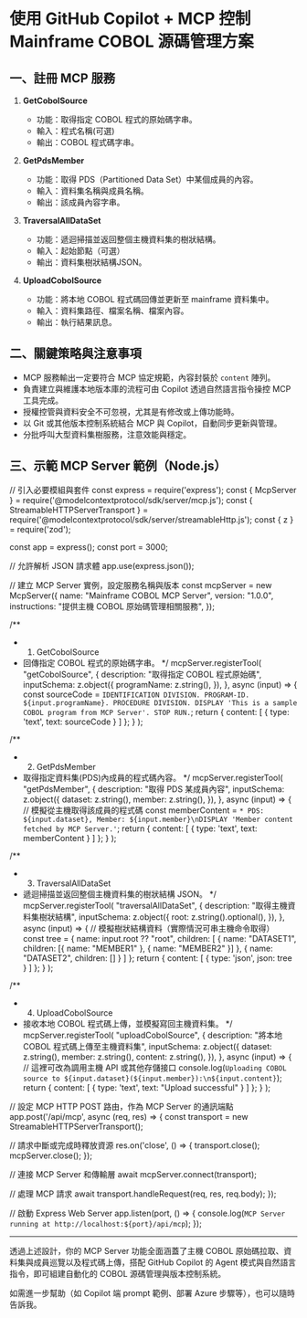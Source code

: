 # 使用 GitHub Copilot + MCP 控制 Mainframe COBOL 源碼管理方案

## 一、註冊 MCP 服務
1. **GetCobolSource**  
   - 功能：取得指定 COBOL 程式的原始碼字串。  
   - 輸入：程式名稱(可選)  
   - 輸出：COBOL 程式碼字串。

2. **GetPdsMember**  
   - 功能：取得 PDS（Partitioned Data Set）中某個成員的內容。  
   - 輸入：資料集名稱與成員名稱。  
   - 輸出：該成員內容字串。

3. **TraversalAllDataSet**  
   - 功能：遞迴掃描並返回整個主機資料集的樹狀結構。  
   - 輸入：起始節點（可選）  
   - 輸出：資料集樹狀結構JSON。

4. **UploadCobolSource**  
   - 功能：將本地 COBOL 程式碼回傳並更新至 mainframe 資料集中。  
   - 輸入：資料集路徑、檔案名稱、檔案內容。  
   - 輸出：執行結果訊息。

## 二、關鍵策略與注意事項
- MCP 服務輸出一定要符合 MCP 協定規範，內容封裝於 `content` 陣列。
- 負責建立與維護本地版本庫的流程可由 Copilot 透過自然語言指令操控 MCP 工具完成。
- 授權控管與資料安全不可忽視，尤其是有修改或上傳功能時。
- 以 Git 或其他版本控制系統結合 MCP 與 Copilot，自動同步更新與管理。
- 分批呼叫大型資料集樹服務，注意效能與穩定。

## 三、示範 MCP Server 範例（Node.js）

// 引入必要模組與套件
const express = require('express');
const { McpServer } = require('@modelcontextprotocol/sdk/server/mcp.js');
const { StreamableHTTPServerTransport } = require('@modelcontextprotocol/sdk/server/streamableHttp.js');
const { z } = require('zod');

const app = express();
const port = 3000;

// 允許解析 JSON 請求體
app.use(express.json());

// 建立 MCP Server 實例，設定服務名稱與版本
const mcpServer = new McpServer({
  name: "Mainframe COBOL MCP Server",
  version: "1.0.0",
  instructions: "提供主機 COBOL 原始碼管理相關服務",
});

/**
 * 1. GetCobolSource
 * 回傳指定 COBOL 程式的原始碼字串。
 */
mcpServer.registerTool(
  "getCobolSource",
  {
    description: "取得指定 COBOL 程式原始碼",
    inputSchema: z.object({
      programName: z.string(),
    }),
  },
  async (input) => {
    const sourceCode = `
IDENTIFICATION DIVISION.
PROGRAM-ID. ${input.programName}.
PROCEDURE DIVISION.
    DISPLAY 'This is a sample COBOL program from MCP Server'.
    STOP RUN.
`;
    return {
      content: [
        { type: 'text', text: sourceCode }
      ]
    };
  }
);

/**
 * 2. GetPdsMember
 * 取得指定資料集(PDS)內成員的程式碼內容。
 */
mcpServer.registerTool(
  "getPdsMember",
  {
    description: "取得 PDS 某成員內容",
    inputSchema: z.object({
      dataset: z.string(),
      member: z.string(),
    }),
  },
  async (input) => {
    // 模擬從主機取得該成員的程式碼
    const memberContent = `* PDS: ${input.dataset}, Member: ${input.member}\nDISPLAY 'Member content fetched by MCP Server.'`;
    return {
      content: [
        { type: 'text', text: memberContent }
      ]
    };
  }
);

/**
 * 3. TraversalAllDataSet
 * 遞迴掃描並返回整個主機資料集的樹狀結構 JSON。
 */
mcpServer.registerTool(
  "traversalAllDataSet",
  {
    description: "取得主機資料集樹狀結構",
    inputSchema: z.object({
      root: z.string().optional(),
    }),
  },
  async (input) => {
    // 模擬樹狀結構資料（實際情況可串主機命令取得）
    const tree = {
      name: input.root ?? "root",
      children: [
        { name: "DATASET1", children: [{ name: "MEMBER1" }, { name: "MEMBER2" }] },
        { name: "DATASET2", children: [] }
      ]
    };
    return {
      content: [
        { type: 'json', json: tree }
      ]
    };
  }
);

/**
 * 4. UploadCobolSource
 * 接收本地 COBOL 程式碼上傳，並模擬寫回主機資料集。
 */
mcpServer.registerTool(
  "uploadCobolSource",
  {
    description: "將本地 COBOL 程式碼上傳至主機資料集",
    inputSchema: z.object({
      dataset: z.string(),
      member: z.string(),
      content: z.string(),
    }),
  },
  async (input) => {
    // 這裡可改為調用主機 API 或其他存儲接口
    console.log(`Uploading COBOL source to ${input.dataset}(${input.member}):\n${input.content}`);
    return {
      content: [
        { type: 'text', text: "Upload successful" }
      ]
    };
  }
);

// 設定 MCP HTTP POST 路由，作為 MCP Server 的通訊端點
app.post('/api/mcp', async (req, res) => {
  const transport = new StreamableHTTPServerTransport();

  // 請求中斷或完成時釋放資源
  res.on('close', () => {
    transport.close();
    mcpServer.close();
  });

  // 連接 MCP Server 和傳輸層
  await mcpServer.connect(transport);

  // 處理 MCP 請求
  await transport.handleRequest(req, res, req.body);
});

// 啟動 Express Web Server
app.listen(port, () => {
  console.log(`MCP Server running at http://localhost:${port}/api/mcp`);
});


---

透過上述設計，你的 MCP Server 功能全面涵蓋了主機 COBOL 原始碼拉取、資料集與成員巡覽以及程式碼上傳，搭配 GitHub Copilot 的 Agent 模式與自然語言指令，即可組建自動化的 COBOL 源碼管理與版本控制系統。

如需進一步幫助（如 Copilot 端 prompt 範例、部署 Azure 步驟等），也可以隨時告訴我。
